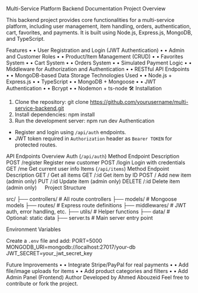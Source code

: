 Multi-Service Platform Backend Documentation
 Project Overview

This backend project provides core functionalities for a multi-service platform, including user management, item handling, orders, authentication, cart, favorites, and payments.
It is built using Node.js, Express.js, MongoDB, and TypeScript.

Features
•	• User Registration and Login (JWT Authentication)
•	• Admin and Customer Roles
•	• Product/Item Management (CRUD)
•	• Favorites System
•	• Cart System
•	• Orders System
•	• Simulated Payment Logic
•	• Middleware for Authorization and Authentication
•	• RESTful API Endpoints
•	• MongoDB-based Data Storage
Technologies Used
•	• Node.js + Express.js
•	• TypeScript
•	• MongoDB + Mongoose
•	• JWT Authentication
•	• Bcrypt
•	• Nodemon + ts-node
🛠️ Installation
1. Clone the repository:
   git clone https://github.com/yourusername/multi-service-backend.git
2. Install dependencies:
   npm install
3. Run the development server:
   npm run dev
 Authentication

- Register and login using `/api/auth` endpoints.
- JWT token required in `Authorization` header as `Bearer TOKEN` for protected routes.

API Endpoints Overview Auth (`/api/auth`)
Method	Endpoint	Description
POST	/register	Register new customer
POST	/login	Login with credentials
GET	/me	Get current user info
Items (`/api/items`)
Method	Endpoint	Description
GET	/	Get all items
GET	/:id	Get item by ID
POST	/	Add new item (admin only)
PUT	/:id	Update item (admin only)
DELETE	/:id	Delete item (admin only)
 
 Project Structure

src/
├── controllers/         # All route controllers
├── models/              # Mongoose models
├── routes/              # Express route definitions
├── middlewares/         # JWT auth, error handling, etc.
├── utils/               # Helper functions
├── data/                # Optional: static data
├── server.ts            # Main server entry point

 Environment Variables

Create a `.env` file and add:
PORT=5000
MONGODB_URI=mongodb://localhost:27017/your-db
JWT_SECRET=your_jwt_secret_key

 Future Improvements
•	• Integrate Stripe/PayPal for real payments
•	• Add file/image uploads for items
•	• Add product categories and filters
•	• Add Admin Panel (Frontend)
 Author
Developed by Ahmed Abouzeid
Feel free to contribute or fork the project.
